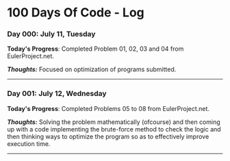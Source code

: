 # 100 Days Of Code - Log



### Day 000: July 11, Tuesday

**Today's Progress**: Completed Problem 01, 02, 03 and 04 from EulerProject.net.

_**Thoughts:**_ Focused on optimization of programs submitted. 

---

### Day 001: July 12, Wednesday

**Today's Progress**: Completed Problems 05 to 08 from EulerProject.net.

_**Thoughts:**_ Solving the problem mathematically (ofcourse) and then coming up with a code implementing the brute-force method to check the logic and then thinking ways to optimize the program so as to effectively improve execution time.


---
